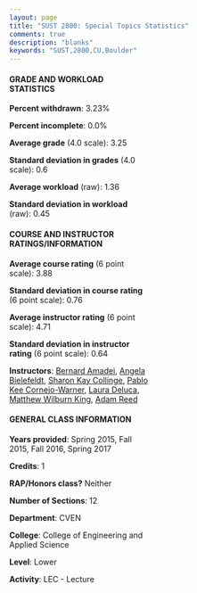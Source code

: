 ```yaml
---
layout: page
title: "SUST 2800: Special Topics Statistics"
comments: true
description: "blanks"
keywords: "SUST,2800,CU,Boulder"
---
```

<head>
<script src="https://ajax.googleapis.com/ajax/libs/jquery/2.1.3/jquery.min.js"></script>
<script src="https://dl.dropboxusercontent.com/s/pc42nxpaw1ea4o9/highcharts.js?dl=0"></script>
<!-- <script src="../assets/js/highcharts.js"></script> -->
<style type="text/css">@font-face {
	font-family: "Bebas Neue";
	src: url(https://www.filehosting.org/file/details/544349/BebasNeue Regular.otf) format("opentype");
	}
	h1.Bebas { 
		font-family: "Bebas Neue", Verdana, Tahoma;
	}
</style>
</head>
<body>
	<div id="container" style="float: right; width: 45%; height: 88%; margin-left: 2.5%; margin-right: 2.5%;"></div>
	<script language="JavaScript">
		$(document).ready(function() {
		var chart = {type: 'column'};
		var title = {text: 'Grade Distribution'};
		var xAxis = {categories: ['A','B','C','D','F'],crosshair: true};
		var yAxis = {min: 0,title: {text: 'Percentage'}};
		var tooltip = {headerFormat: '<center><b><span style="font-size:20px">{point.key}</span></b></center>',
		               pointFormat: '<td style="padding:0"><b>{point.y:.1f}%</b></td>',
		               footerFormat: '</table>',shared: true,useHTML: true};
		var plotOptions = {column: {pointPadding: 0.0,borderWidth: 0}};  
		var credits = {enabled: false};var series= [{name: 'Percent',data: [62.88,17.98,9.87,2.48,6.8,]}];
		var json = {};
		json.chart = chart;
		json.title = title;
		json.tooltip = tooltip;
		json.xAxis = xAxis;
		json.yAxis = yAxis;  
		json.series = series;
		json.plotOptions = plotOptions;  
		json.credits = credits;
		$('#container').highcharts(json);
	});
	</script>
</body>
			   
#### GRADE AND WORKLOAD STATISTICS

**Percent withdrawn**: 3.23%

**Percent incomplete**: 0.0%

**Average grade** (4.0 scale): 3.25

**Standard deviation in grades** (4.0 scale): 0.6

**Average workload** (raw): 1.36

**Standard deviation in workload** (raw): 0.45

#### COURSE AND INSTRUCTOR RATINGS/INFORMATION

**Average course rating** (6 point scale): 3.88

**Standard deviation in course rating** (6 point scale): 0.76

**Average instructor rating** (6 point scale): 4.71

**Standard deviation in instructor rating** (6 point scale): 0.64

**Instructors**: <a href='../../instructors/Bernard_Amadei'>Bernard Amadei</a>, <a href='../../instructors/Angela_Bielefeldt'>Angela Bielefeldt</a>, <a href='../../instructors/Sharon_Kay_Collinge'>Sharon Kay Collinge</a>, <a href='../../instructors/Pablo_Kee_Cornejo-Warner'>Pablo Kee Cornejo-Warner</a>, <a href='../../instructors/Laura_Deluca'>Laura Deluca</a>, <a href='../../instructors/Matthew_Wilburn_King'>Matthew Wilburn King</a>, <a href='../../instructors/Adam_Reed'>Adam Reed</a>

#### GENERAL CLASS INFORMATION

**Years provided**: Spring 2015, Fall 2015, Fall 2016, Spring 2017

**Credits**: 1

**RAP/Honors class?** Neither

**Number of Sections**: 12

**Department**: CVEN

**College**: College of Engineering and Applied Science

**Level**: Lower

**Activity**: LEC - Lecture
